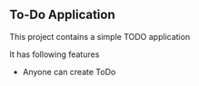 ## To-Do Application

This project contains a simple TODO application

It has following features

- Anyone can create ToDo
